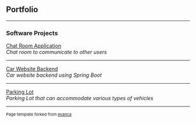 ## Portfolio

---

### Software Projects

[Chat Room Application](/chat_room_app)<br>
<i>Chat room to communicate to other users</i>

---
[Car Website Backend](/car_website)<br>
<i>Car website backend using Spring Boot</i>

---
[Parking Lot](/parking_lot)<br>
<i>Parking Lot that can accommodate various types of vehicles</i>

---
<p style="font-size:11px">Page template forked from <a href="https://github.com/evanca/quick-portfolio">evanca</a></p>
